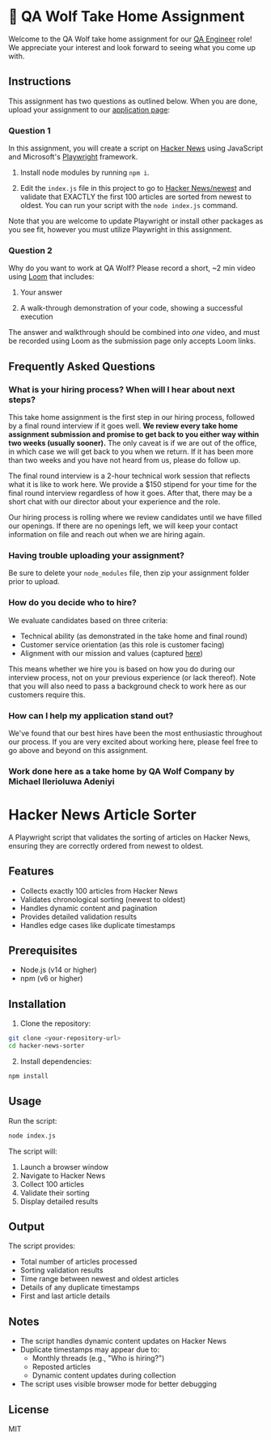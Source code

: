 # 🐺 QA Wolf Take Home Assignment

Welcome to the QA Wolf take home assignment for our [QA Engineer](https://www.task-wolf.com/apply-qae) role! We appreciate your interest and look forward to seeing what you come up with.

## Instructions

This assignment has two questions as outlined below. When you are done, upload your assignment to our [application page](https://www.task-wolf.com/apply-qae):


### Question 1

In this assignment, you will create a script on [Hacker News](https://news.ycombinator.com/) using JavaScript and Microsoft's [Playwright](https://playwright.dev/) framework. 

1. Install node modules by running `npm i`.

2. Edit the `index.js` file in this project to go to [Hacker News/newest](https://news.ycombinator.com/newest) and validate that EXACTLY the first 100 articles are sorted from newest to oldest. You can run your script with the `node index.js` command.

Note that you are welcome to update Playwright or install other packages as you see fit, however you must utilize Playwright in this assignment.

### Question 2

Why do you want to work at QA Wolf? Please record a short, ~2 min video using [Loom](https://www.loom.com/) that includes:

1. Your answer 

2. A walk-through demonstration of your code, showing a successful execution

The answer and walkthrough should be combined into *one* video, and must be recorded using Loom as the submission page only accepts Loom links.

## Frequently Asked Questions

### What is your hiring process? When will I hear about next steps?

This take home assignment is the first step in our hiring process, followed by a final round interview if it goes well. **We review every take home assignment submission and promise to get back to you either way within two weeks (usually sooner).** The only caveat is if we are out of the office, in which case we will get back to you when we return. If it has been more than two weeks and you have not heard from us, please do follow up.

The final round interview is a 2-hour technical work session that reflects what it is like to work here. We provide a $150 stipend for your time for the final round interview regardless of how it goes. After that, there may be a short chat with our director about your experience and the role.

Our hiring process is rolling where we review candidates until we have filled our openings. If there are no openings left, we will keep your contact information on file and reach out when we are hiring again.

### Having trouble uploading your assignment?
Be sure to delete your `node_modules` file, then zip your assignment folder prior to upload. 

### How do you decide who to hire?

We evaluate candidates based on three criteria:

- Technical ability (as demonstrated in the take home and final round)
- Customer service orientation (as this role is customer facing)
- Alignment with our mission and values (captured [here](https://qawolf.notion.site/Mission-and-Values-859c7d0411ba41349e1b318f4e7abc8f))

This means whether we hire you is based on how you do during our interview process, not on your previous experience (or lack thereof). Note that you will also need to pass a background check to work here as our customers require this.

### How can I help my application stand out?

We've found that our best hires have been the most enthusiastic throughout our process. If you are very excited about working here, please feel free to go above and beyond on this assignment.


### Work done here as a take home by QA Wolf Company by Michael Ilerioluwa Adeniyi
# Hacker News Article Sorter

A Playwright script that validates the sorting of articles on Hacker News, ensuring they are correctly ordered from newest to oldest.

## Features

- Collects exactly 100 articles from Hacker News
- Validates chronological sorting (newest to oldest)
- Handles dynamic content and pagination
- Provides detailed validation results
- Handles edge cases like duplicate timestamps

## Prerequisites

- Node.js (v14 or higher)
- npm (v6 or higher)

## Installation

1. Clone the repository:
```bash
git clone <your-repository-url>
cd hacker-news-sorter
```

2. Install dependencies:
```bash
npm install
```

## Usage

Run the script:
```bash
node index.js
```

The script will:
1. Launch a browser window
2. Navigate to Hacker News
3. Collect 100 articles
4. Validate their sorting
5. Display detailed results

## Output

The script provides:
- Total number of articles processed
- Sorting validation results
- Time range between newest and oldest articles
- Details of any duplicate timestamps
- First and last article details

## Notes

- The script handles dynamic content updates on Hacker News
- Duplicate timestamps may appear due to:
  - Monthly threads (e.g., "Who is hiring?")
  - Reposted articles
  - Dynamic content updates during collection
- The script uses visible browser mode for better debugging

## License

MIT
